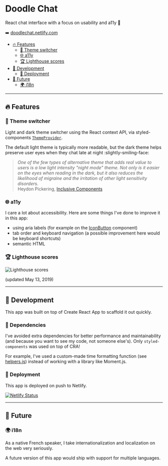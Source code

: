 # Doodle Chat

React chat interface with a focus on usability and a11y :speech_balloon:

:arrow_right: [doodlechat.netlify.com](https://doodlechat.netlify.com)

- [:fire: Features](#fire-features)
  - [:crescent_moon: Theme switcher](#crescent_moon-theme-switcher)
  - [:globe_with_meridians: a11y](#globe_with_meridians-a11y)
  - [:trophy: Lighthouse scores](#trophy-lighthouse-scores)
- [:construction: Development](#construction-development)
  - [:truck: Deployment](#truck-deployment)
- [:crystal_ball: Future](#crystal_ball-future)
  - [:earth_africa: i18n](#earth_africa-i18n)

---

## :fire: Features

### :crescent_moon: Theme switcher

Light and dark theme switcher using the React context API, via styled-components [`ThemeProvider`](https://www.styled-components.com/docs/api#themeprovider).

The default light theme is typically more readable, but the dark theme helps preserve user eyes when they chat late at night :slightly-smiling-face:

> _One of the few types of alternative theme that adds real value to users is a low light intensity "night mode" theme. Not only is it easier on the eyes when reading in the dark, but it also reduces the likelihood of migraine and the irritation of other light sensitivity disorders._  
> Heydon Pickering, [Inclusive Components](https://inclusive-components.design/a-theme-switcher/)

### :globe_with_meridians: a11y

I care a lot about accessibility. Here are some things I've done to improve it in this app:

- using aria labels (for example on the [IconButton](/src/components/IconButton.js) component)
- tab order and keyboard navigation (a possible improvement here would be keyboard shortcuts)
- semantic HTML

### :trophy: Lighthouse scores

![Lighthouse scores](https://github.com/robinmetral/doodle-chat/blob/master/lighthouse-2019-05-13.png)

(updated May 13, 2019)

---

## :construction: Development

This app was built on top of Create React App to scaffold it out quickly.

### :briefcase: Dependencies

I've avoided extra dependencies for better performance and maintainability (and because you want to see my code, not someone else's). Only `styled-components` was used on top of CRA!

For example, I've used a custom-made time formatting function (see [helpers.js](/src/helpers.js)) instead of working with a library like Moment.js.

### :truck: Deployment

This app is deployed on push to Netlify.

[![Netlify Status](https://api.netlify.com/api/v1/badges/ca859bbb-9991-419c-a2b5-2cb1ad0376ed/deploy-status)](https://app.netlify.com/sites/doodlechat/deploys)

---

## :crystal_ball: Future

### :earth_africa: i18n

As a native French speaker, I take internationalization and localization on the web very seriously.

A future version of this app would ship with support for multiple languages.
